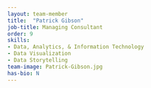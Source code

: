 ```yaml
---
layout: team-member
title:  "Patrick Gibson"
job-title: Managing Consultant
order: 9
skills:
- Data, Analytics, & Information Technology
- Data Visualization
- Data Storytelling
team-image: Patrick-Gibson.jpg
has-bio: N
---
```

